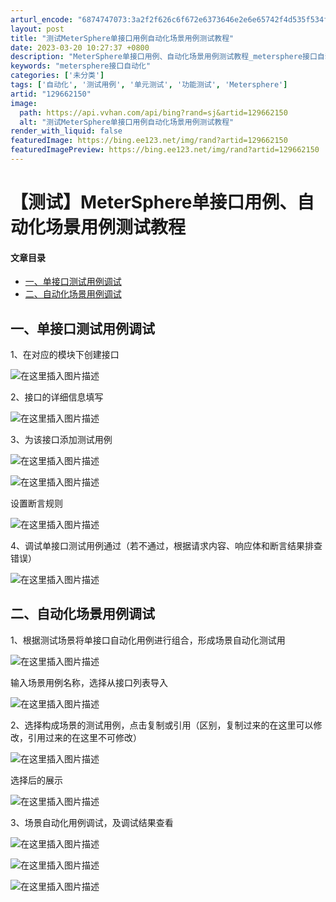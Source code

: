 ```yaml
---
arturl_encode: "6874747073:3a2f2f626c6f672e6373646e2e6e65742f4d535f534f4e472f:61727469636c652f64657461696c732f313239363632313530"
layout: post
title: "测试MeterSphere单接口用例自动化场景用例测试教程"
date: 2023-03-20 10:27:37 +0800
description: "MeterSphere单接口用例、自动化场景用例测试教程_metersphere接口自动化"
keywords: "metersphere接口自动化"
categories: ['未分类']
tags: ['自动化', '测试用例', '单元测试', '功能测试', 'Metersphere']
artid: "129662150"
image:
  path: https://api.vvhan.com/api/bing?rand=sj&artid=129662150
  alt: "测试MeterSphere单接口用例自动化场景用例测试教程"
render_with_liquid: false
featuredImage: https://bing.ee123.net/img/rand?artid=129662150
featuredImagePreview: https://bing.ee123.net/img/rand?artid=129662150
---
```


# 【测试】MeterSphere单接口用例、自动化场景用例测试教程

#### 文章目录

* [一、单接口测试用例调试](#_2)
* [二、自动化场景用例调试](#_45)

## 一、单接口测试用例调试

1、在对应的模块下创建接口

![在这里插入图片描述](https://i-blog.csdnimg.cn/blog_migrate/e016567b405b8d50850e1426c061e574.png)

2、接口的详细信息填写

![在这里插入图片描述](https://i-blog.csdnimg.cn/blog_migrate/6e11934caa8f9426f66a783659320c91.png)

3、为该接口添加测试用例
  
![在这里插入图片描述](https://i-blog.csdnimg.cn/blog_migrate/c317f6cc6bf2601e9b1d0d1daceea516.png)

![在这里插入图片描述](https://i-blog.csdnimg.cn/blog_migrate/f34e400541fb37dd990a0702780c760d.png)

设置断言规则
  
![在这里插入图片描述](https://i-blog.csdnimg.cn/blog_migrate/3d194fcdf0ddff7da89c947e4aba5879.png)

4、调试单接口测试用例通过（若不通过，根据请求内容、响应体和断言结果排查错误）

![在这里插入图片描述](https://i-blog.csdnimg.cn/blog_migrate/ebbd30e730ea3c2a3af32723703bbda7.png)

## 二、自动化场景用例调试

1、根据测试场景将单接口自动化用例进行组合，形成场景自动化测试用

![在这里插入图片描述](https://i-blog.csdnimg.cn/blog_migrate/9a9be4b88fba1bda9c43323d2779a799.png)

输入场景用例名称，选择从接口列表导入

![在这里插入图片描述](https://i-blog.csdnimg.cn/blog_migrate/a2513adc4294e1c39fe07c510909a62a.png)

2、选择构成场景的测试用例，点击复制或引用（区别，复制过来的在这里可以修改，引用过来的在这里不可修改）
  
![在这里插入图片描述](https://i-blog.csdnimg.cn/blog_migrate/9c3a0b77dfc657be41d6ad1b70c6ed29.png)

选择后的展示
  
![在这里插入图片描述](https://i-blog.csdnimg.cn/blog_migrate/1844f6bf3e7471245c0a6157a9fb8a2e.png)

3、场景自动化用例调试，及调试结果查看

![在这里插入图片描述](https://i-blog.csdnimg.cn/blog_migrate/b3e3535684f9b2f9b3f995d7b0b2a662.png)

![在这里插入图片描述](https://i-blog.csdnimg.cn/blog_migrate/ab3db8857a859fc1acfebdc21643913e.png)

![在这里插入图片描述](https://i-blog.csdnimg.cn/blog_migrate/035fc87fb36728ab6dadfdfec1249846.png)